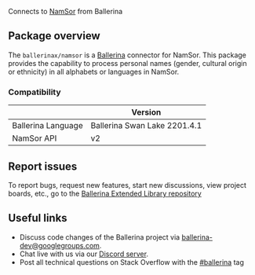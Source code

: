 Connects to [NamSor](https://v2.namsor.com/NamSorAPIv2/index.html) from Ballerina

## Package overview
The `ballerinax/namsor` is a [Ballerina](https://ballerina.io/) connector for NamSor.
This package provides the capability to process personal names (gender, cultural origin or ethnicity) in all alphabets or languages in NamSor.

### Compatibility
|                    | Version                   |
|--------------------|---------------------------|
| Ballerina Language | Ballerina Swan Lake 2201.4.1|
| NamSor API         | v2                        |

## Report issues
To report bugs, request new features, start new discussions, view project boards, etc., go to the [Ballerina Extended Library repository](https://github.com/ballerina-platform/ballerina-extended-library)

## Useful links
- Discuss code changes of the Ballerina project via [ballerina-dev@googlegroups.com](mailto:ballerina-dev@googlegroups.com).
- Chat live with us via our [Discord server](https://discord.gg/ballerinalang).
- Post all technical questions on Stack Overflow with the [#ballerina](https://stackoverflow.com/questions/tagged/ballerina) tag
